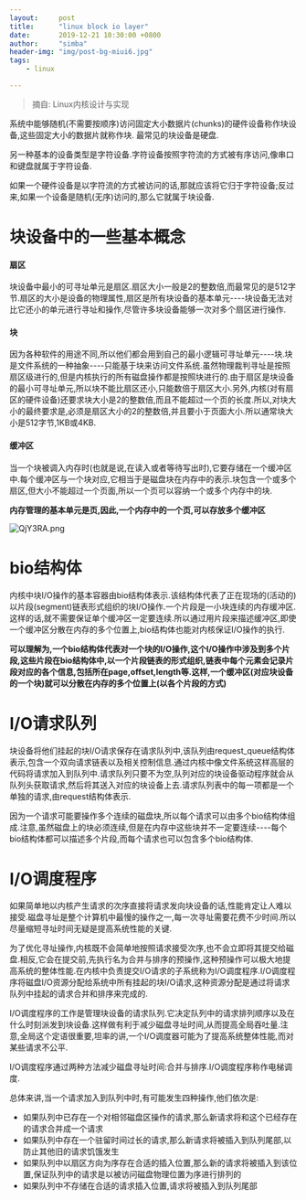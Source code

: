 ```yaml
---
layout:     post
title:      "linux block io layer"
date:       2019-12-21 10:30:00 +0800
author:     "simba"
header-img: "img/post-bg-miui6.jpg"
tags:
    - linux

---
```


> 摘自: Linux内核设计与实现




系统中能够随机(不需要按顺序)访问固定大小数据片(chunks)的硬件设备称作块设备,这些固定大小的数据片就称作块. 最常见的块设备是硬盘.

另一种基本的设备类型是字符设备.字符设备按照字符流的方式被有序访问,像串口和键盘就属于字符设备.

如果一个硬件设备是以字符流的方式被访问的话,那就应该将它归于字符设备;反过来,如果一个设备是随机(无序)访问的,那么它就属于块设备.




#	块设备中的一些基本概念


####	扇区

块设备中最小的可寻址单元是扇区.扇区大小一般是2的整数倍,而最常见的是512字节.扇区的大小是设备的物理属性,扇区是所有块设备的基本单元----块设备无法对比它还小的单元进行寻址和操作,尽管许多块设备能够一次对多个扇区进行操作.


####	块

因为各种软件的用途不同,所以他们都会用到自己的最小逻辑可寻址单元----块.块是文件系统的一种抽象----只能基于块来访问文件系统.虽然物理裁判寻址是按照扇区级进行的,但是内核执行的所有磁盘操作都是按照块进行的.由于扇区是块设备的最小可寻址单元,所以块不能比扇区还小,只能数倍于扇区大小.另外,内核(对有扇区的硬件设备)还要求块大小是2的整数倍,而且不能超过一个页的长度.所以,对块大小的最终要求是,必须是扇区大小的2的整数倍,并且要小于页面大小.所以通常块大小是512字节,1KB或4KB.


####	缓冲区

当一个块被调入内存时(也就是说,在读入或者等待写出时),它要存储在一个缓冲区中.每个缓冲区与一个块对应,它相当于是磁盘块在内存中的表示.块包含一个或多个扇区,但大小不能超过一个页面,所以一个页可以容纳一个或多个内存中的块.

**内存管理的基本单元是页,因此,一个内存中的一个页,可以存放多个缓冲区**

![QjY3RA.png](https://s2.ax1x.com/2019/12/21/QjY3RA.png)




#	bio结构体

内核中块I/O操作的基本容器由bio结构体表示.该结构体代表了正在现场的(活动的)以片段(segment)链表形式组织的块I/O操作.一个片段是一小块连续的内存缓冲区.这样的话,就不需要保证单个缓冲区一定要连续.所以通过用片段来描述缓冲区,即使一个缓冲区分散在内存的多个位置上,bio结构体也能对内核保证I/O操作的执行.

**可以理解为,一个bio结构体代表对一个块的I/O操作,这个I/O操作中涉及到多个片段,这些片段在bio结构体中,以一个片段链表的形式组织,链表中每个元素会记录片段对应的各个信息,包括所在page,offset,length等.这样,一个缓冲区(对应块设备的一个块)就可以分散在内存的多个位置上(以各个片段的方式)**




#	I/O请求队列

块设备将他们挂起的块I/O请求保存在请求队列中,该队列由request_queue结构体表示,包含一个双向请求链表以及相关控制信息.通过内核中像文件系统这样高层的代码将请求加入到队列中.请求队列只要不为空,队列对应的块设备驱动程序就会从队列头获取请求,然后将其送入对应的块设备上去.请求队列表中的每一项都是一个单独的请求,由request结构体表示.

因为一个请求可能要操作多个连续的磁盘块,所以每个请求可以由多个bio结构体组成.注意,虽然磁盘上的块必须连续,但是在内存中这些块并不一定要连续----每个bio结构体都可以描述多个片段,而每个请求也可以包含多个bio结构体.




#	I/O调度程序

如果简单地以内核产生请求的次序直接将请求发向块设备的话,性能肯定让人难以接受.磁盘寻址是整个计算机中最慢的操作之一,每一次寻址需要花费不少时间.所以尽量缩短寻址时间无疑是提高系统性能的关键.

为了优化寻址操作,内核既不会简单地按照请求接受次序,也不会立即将其提交给磁盘.相反,它会在提交前,先执行名为合并与排序的预操作,这种预操作可以极大地提高系统的整体性能.在内核中负责提交I/O请求的子系统称为I/O调度程序.I/O调度程序将磁盘I/O资源分配给系统中所有挂起的块I/O请求,这种资源分配是通过将请求队列中挂起的请求合并和排序来完成的.

I/O调度程序的工作是管理块设备的请求队列.它决定队列中的请求排列顺序以及在什么时刻派发到块设备.这样做有利于减少磁盘寻址时间,从而提高全局吞吐量.注意,全局这个定语很重要,坦率的讲,一个I/O调度器可能为了提高系统整体性能,而对某些请求不公平.

I/O调度程序通过两种方法减少磁盘寻址时间:合并与排序.I/O调度程序称作电梯调度.

总体来讲,当一个请求加入到队列中时,有可能发生四种操作,他们依次是:

*	如果队列中已存在一个对相邻磁盘区操作的请求,那么新请求将和这个已经存在的请求合并成一个请求
*	如果队列中存在一个驻留时间过长的请求,那么新请求将被插入到队列尾部,以防止其他旧的请求饥饿发生
*	如果队列中以扇区方向为序存在合适的插入位置,那么新的请求将被插入到该位置,保证队列中的请求是以被访问磁盘物理位置为序进行排列的
*	如果队列中不存储在合适的请求插入位置,请求将被插入到队列尾部